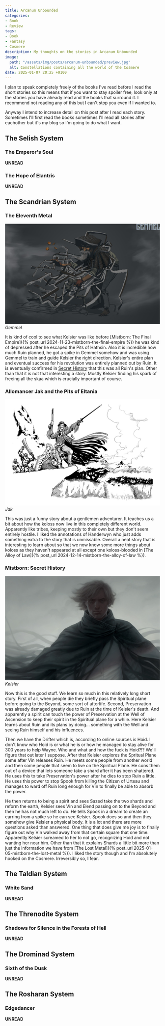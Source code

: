 ```yaml
---
title: Arcanum Unbounded
categories:
- Book
- Review
tags:
- Book
- Fantasy
- Cosmere
description: My thoughts on the stories in Arcanum Unbounded
image:
  path: "/assets/img/posts/arcanum-unbounded/preview.jpg"
  alt: Constellations containing all the world of the Cosmere
date: 2025-01-07 20:25 +0100
---
```

I plan to speak completely freely of the books I've read before I read the short stories so this means that if you want to stay spoiler free, look only at the stories you have already read and the books that surround it. I recommend not reading any of this but I can't stop you even if I wanted to.

Anyway I intend to increase detail on this post after I read each story. Sometimes I'll first read the books sometimes I'll read all stories after eachother but it's my blog so I'm going to do what I want.

## The Selish System
### The Emperor's Soul
**UNREAD**

### The Hope of Elantris
**UNREAD**

## The Scandrian System

### The Eleventh Metal

![Gemmel](/assets/img/posts/arcanum-unbounded/gemmel.jpg)
_Gemmel_

It is kind of cool to see what Kelsier was like before [Mistborn: The Final Empire]({% post_url 2024-11-23-mistborn-the-final-empire %}) he was kind of depressed after he escaped the Pits of Hathsin. Also it is incredible how much Ruin planned, he got a spike in Gemmel somehow and was using Gemmel to train and guide Kelsier the right direction. Kelsier's entire plan and eventual success for his revolution was entirely planned out by Ruin. It is eventually confirmed in [Secret History](#mistborn-secret-history) that this was all Ruin's plan. Other than that it is not that interesting a story. Mostly Kelsier finding his spark of freeing all the skaa which is crucially important of course.

### Allomancer Jak and the Pits of Eltania

![Jak](/assets/img/posts/arcanum-unbounded/jak.jpg)
_Jak_

This was just a funny story about a gentlemen adventurer. It teaches us a bit about how the koloss now live in this completely different world. Apparently like tribes, keeping mostly to their own but they don't seem entirely hostile. I liked the annotations of Handerwyn who just adds something extra to the story that is unmissable. Overall a neat story that is interesting to learn about so that we now know some more things about koloss as they haven't appeared at all except one koloss-blooded in [The Alloy of Law]({% post_url 2024-12-14-mistborn-the-alloy-of-law %}).

### Mistborn: Secret History

![Kelsier](/assets/img/posts/arcanum-unbounded/kelsier.jpg)
_Kelsier_

Now this is the good stuff. We learn so much in this relatively long short story. First of all, when people die they briefly pass the Spiritual plane before going to the Beyond, some sort of afterlife. Second, Preservation was already damaged greatly due to Ruin at the time of Kelsier's death. And apparently a spirit can touch the power of Preservation at the Well of Ascension to keep their spirit in the Spiritual plane for a while. Here Kelsier learns about Ruin and its plans by doing... something with the Well and seeing Ruin himself and his influences.

Then we have the Drifter which is, according to online sources is Hoid. I don't know who Hoid is or what he is or how he managed to stay alive for 300 years to help Wayne. Who and what and how the fuck is Hoid?!? We'll figure that out later I suppose. After that Kelsier explores the Spritual Plane some after Vin releases Ruin. He meets some people from another world and then some people that seem to live on the Spiritual Plane. He cons them out of a device that lets someone take a shard after it has been shattered. He uses this to take Preservation's power after he dies to stop Ruin a little. He uses this power to stop Spook from killing the Citizen of Urteau and manages to ward off Ruin long enough for Vin to finally be able to absorb the power.

He then returns to being a spirit and sees Sazed take the two shards and reform the earth, Kelsier sees Vin and Elend passing on to the Beyond and then he has not much left to do. He tells Spook in a dream to create an earring from a spike so he can see Kelsier. Spook does so and then they somehow give Kelsier a physical body. It is a lot and there are more questions asked than answered. One thing that does give me joy is to finally figure out why Vin walked away from that certain square that one time. Apparently Kelsier screamed to her to not go, recognizing Hoid and not wanting her near him. Other than that it explains Shards a little bit more than just the information we have from [The Lost Metal]({% post_url 2025-01-05-mistborn-the-lost-metal %}). I liked the story though and I'm absolutely hooked on the Cosmere. Irreversibly so, I fear.

## The Taldian System
### White Sand
**UNREAD**

## The Threnodite System
### Shadows for Silence in the Forests of Hell
**UNREAD**

## The Drominad System
### Sixth of the Dusk
**UNREAD**

## The Rosharan System
### Edgedancer
**UNREAD**
